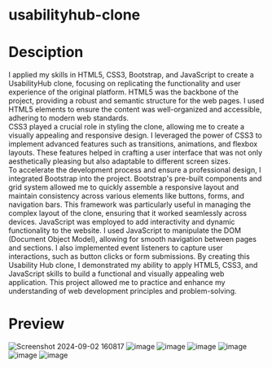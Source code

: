 # usabilityhub-clone
# Desciption
I applied my skills in HTML5, CSS3, Bootstrap, and JavaScript to create a UsabilityHub clone, focusing on replicating the functionality and user experience of the original platform. HTML5 was the backbone of the project, providing a robust and semantic structure for the web pages. I used HTML5 elements to ensure the content was well-organized and accessible, adhering to modern web standards.  
CSS3 played a crucial role in styling the clone, allowing me to create a visually appealing and responsive design. I leveraged the power of CSS3 to implement advanced features such as transitions, animations, and flexbox layouts. These features helped in crafting a user interface that was not only aesthetically pleasing but also adaptable to different screen sizes.  
To accelerate the development process and ensure a professional design, I integrated Bootstrap into the project. Bootstrap's pre-built components and grid system allowed me to quickly assemble a responsive layout and maintain consistency across various elements like buttons, forms, and navigation bars. This framework was particularly useful in managing the complex layout of the clone, ensuring that it worked seamlessly across devices. 
JavaScript was employed to add interactivity and dynamic functionality to the website. I used JavaScript to manipulate the DOM (Document Object Model), allowing for smooth navigation between pages and sections. I also implemented event listeners to capture user interactions, such as button clicks or form submissions. 
By creating this Usability Hub clone, I demonstrated my ability to apply HTML5, CSS3, and JavaScript skills to build a functional and visually appealing web application. This project allowed me to practice and enhance my understanding of web development principles and problem-solving.
# Preview
![Screenshot 2024-09-02 160817](https://github.com/user-attachments/assets/93d84811-5400-4aad-b694-ca084a5d78b8)
![image](https://github.com/user-attachments/assets/b7176827-29de-41f8-88a1-31e3029253c8)
![image](https://github.com/user-attachments/assets/34bfc549-efa7-45e3-b865-2dda6a970141)
![image](https://github.com/user-attachments/assets/d25d2ac0-5645-41ae-9fe7-e84473bccb0e)
![image](https://github.com/user-attachments/assets/87993af2-1003-47d1-9a0a-383495457a35)
![image](https://github.com/user-attachments/assets/e0d34268-448e-4479-904e-adc1a5a5543b)
![image](https://github.com/user-attachments/assets/791e4137-624e-4ddc-b153-d6f6d5445e72)

